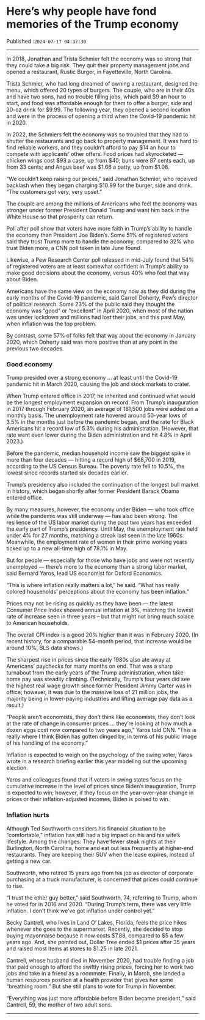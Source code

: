 # Here’s why people have fond memories of the Trump economy

Published :`2024-07-17 04:37:30`

---

In 2018, Jonathan and Trista Schmier felt the economy was so strong that they could take a big risk. They quit their property management jobs and opened a restaurant, Rustic Burger, in Fayetteville, North Carolina.

Trista Schmier, who had long dreamed of owning a restaurant, designed the menu, which offered 20 types of burgers. The couple, who are in their 40s and have two sons, had no trouble filling jobs, which paid $9 an hour to start, and food was affordable enough for them to offer a burger, side and 20-oz drink for $9.99. The following year, they opened a second location and were in the process of opening a third when the Covid-19 pandemic hit in 2020.

In 2022, the Schmiers felt the economy was so troubled that they had to shutter the restaurants and go back to property management. It was hard to find reliable workers, and they couldn’t afford to pay $14 an hour to compete with applicants’ other offers. Food prices had skyrocketed — chicken wings cost $93 a case, up from $40; buns were 87 cents each, up from 33 cents; and Angus beef was $1.66 a patty, up from $1.08.

“We couldn’t keep raising our prices,” said Jonathan Schmier, who received backlash when they began charging $10.99 for the burger, side and drink. “The customers got very, very upset.”

The couple are among the millions of Americans who feel the economy was stronger under former President Donald Trump and want him back in the White House so that prosperity can return.

Poll after poll show that voters have more faith in Trump’s ability to handle the economy than President Joe Biden’s. Some 51% of registered voters said they trust Trump more to handle the economy, compared to 32% who trust Biden more, a CNN poll taken in late June found.

Likewise, a Pew Research Center poll released in mid-July found that 54% of registered voters are at least somewhat confident in Trump’s ability to make good decisions about the economy, versus 40% who feel that way about Biden.

Americans have the same view on the economy now as they did during the early months of the Covid-19 pandemic, said Carroll Doherty, Pew’s director of political research. Some 23% of the public said they thought the economy was “good” or “excellent” in April 2020, when most of the nation was under lockdown and millions had lost their jobs, and this past May, when inflation was the top problem.

By contrast, some 57% of folks felt that way about the economy in January 2020, which Doherty said was more positive than at any point in the previous two decades.

### Good economy

Trump presided over a strong economy … at least until the Covid-19 pandemic hit in March 2020, causing the job and stock markets to crater.

When Trump entered office in 2017, he inherited and continued what would be the longest employment expansion on record. From Trump’s inauguration in 2017 through February 2020, an average of 181,500 jobs were added on a monthly basis. The unemployment rate hovered around 50-year lows of 3.5% in the months just before the pandemic began, and the rate for Black Americans hit a record low of 5.3% during his administration. (However, that rate went even lower during the Biden administration and hit 4.8% in April 2023.)

Before the pandemic, median household income saw the biggest spike in more than four decades — hitting a record high of $68,700 in 2019, according to the US Census Bureau. The poverty rate fell to 10.5%, the lowest since records started six decades earlier.

Trump’s presidency also included the continuation of the longest bull market in history, which began shortly after former President Barack Obama entered office.

By many measures, however, the economy under Biden — who took office while the pandemic was still underway — has also been strong. The resilience of the US labor market during the past two years has exceeded the early part of Trump’s presidency. Until May, the unemployment rate held under 4% for 27 months, matching a streak last seen in the late 1960s. Meanwhile, the employment rate of women in their prime working years ticked up to a new all-time high of 78.1% in May.

But for people — especially for those who have jobs and were not recently unemployed — there’s more to the economy than a strong labor market, said Bernard Yaros, lead US economist for Oxford Economics.

“This is where inflation really matters a lot,” he said. “What has really colored households’ perceptions about the economy has been inflation.”

Prices may not be rising as quickly as they have been — the latest Consumer Price Index showed annual inflation at 3%, matching the lowest rate of increase seen in three years – but that might not bring much solace to American households.

The overall CPI index is a good 20% higher than it was in February 2020. (In recent history, for a comparable 54-month period, that increase would be around 10%, BLS data shows.)

The sharpest rise in prices since the early 1980s also ate away at Americans’ paychecks for many months on end. That was a sharp turnabout from the early years of the Trump administration, when take-home pay was steadily climbing. (Technically, Trump’s four years did see the highest real wage growth since former President Jimmy Carter was in office; however, it was due to the massive loss of 21 million jobs, the majority being in lower-paying industries and lifting average pay data as a result.)

“People aren’t economists, they don’t think like economists, they don’t look at the rate of change in consumer prices … they’re looking at how much a dozen eggs cost now compared to two years ago,” Yaros told CNN. “This is really where I think Biden has gotten dinged by, in terms of his public image of his handling of the economy.”

Inflation is expected to weigh on the psychology of the swing voter, Yaros wrote in a research briefing earlier this year modeling out the upcoming election.

Yaros and colleagues found that if voters in swing states focus on the cumulative increase in the level of prices since Biden’s inauguration, Trump is expected to win; however, if they focus on the year-over-year change in prices or their inflation-adjusted incomes, Biden is poised to win.

### Inflation hurts

Although Ted Southworth considers his financial situation to be “comfortable,” inflation has still had a big impact on his and his wife’s lifestyle. Among the changes: They have fewer steak nights at their Burlington, North Carolina, home and eat out less frequently at higher-end restaurants. They are keeping their SUV when the lease expires, instead of getting a new car.

Southworth, who retired 15 years ago from his job as director of corporate purchasing at a truck manufacturer, is concerned that prices could continue to rise.

“I trust the other guy better,” said Southworth, 74, referring to Trump, whom he voted for in 2016 and 2020. “During Trump’s term, there was very little inflation. I don’t think we’ve got inflation under control yet.”

Becky Cantrell, who lives in Land O’ Lakes, Florida, feels the price hikes whenever she goes to the supermarket. Recently, she decided to stop buying mayonnaise because it now costs $7.88, compared to $5 a few years ago. And, she pointed out, Dollar Tree ended $1 prices after 35 years and raised most items at stores to $1.25 in late 2021.

Cantrell, whose husband died in November 2020, had trouble finding a job that paid enough to afford the swiftly rising prices, forcing her to work two jobs and take in a friend as a roommate. Finally, in March, she landed a human resources position at a health provider that gives her some “breathing room.” But she still plans to vote for Trump in November.

“Everything was just more affordable before Biden became president,” said Cantrell, 59, the mother of two adult sons.

---

